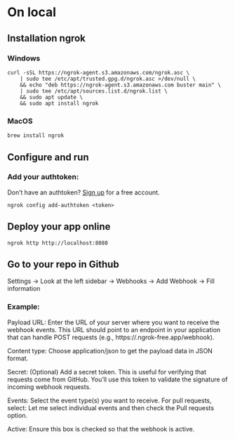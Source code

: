 # On local

## Installation ngrok
### Windows
```
curl -sSL https://ngrok-agent.s3.amazonaws.com/ngrok.asc \
	| sudo tee /etc/apt/trusted.gpg.d/ngrok.asc >/dev/null \
	&& echo "deb https://ngrok-agent.s3.amazonaws.com buster main" \
	| sudo tee /etc/apt/sources.list.d/ngrok.list \
	&& sudo apt update \
	&& sudo apt install ngrok
```

### MacOS
```
brew install ngrok
```
## Configure and run
### Add your authtoken:
Don’t have an authtoken? [Sign up](https://dashboard.ngrok.com/get-started/setup/linux) for a free account.
```
ngrok config add-authtoken <token>
```
## Deploy your app online
```
ngrok http http://localhost:8080
```

## Go to your repo in Github
Settings -> Look at the left sidebar -> Webhooks -> Add Webhook -> Fill information

### Example:
Payload URL: Enter the URL of your server where you want to receive the webhook events. This URL should point to an endpoint in your application that can handle POST requests (e.g., https://<yourngrok>.ngrok-free.app/webhook).

Content type: Choose application/json to get the payload data in JSON format.

Secret: (Optional) Add a secret token. This is useful for verifying that requests come from GitHub. You’ll use this token to validate the signature of incoming webhook requests.

Events: Select the event type(s) you want to receive. 
For pull requests, select:
Let me select individual events and then check the Pull requests option.

Active: Ensure this box is checked so that the webhook is active.
